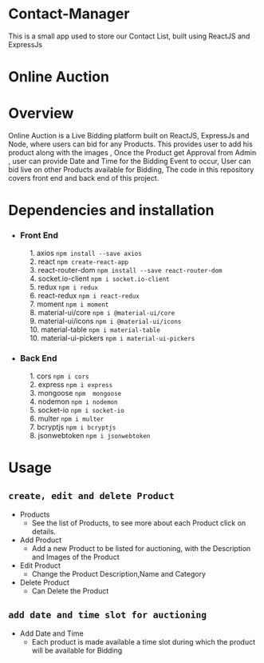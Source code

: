 # Contact-Manager
This is a small app used to store our Contact List, built using ReactJS and ExpressJs 

# Online Auction

# Overview
Online Auction is a Live Bidding platform built on ReactJS, ExpressJs and Node, where users can bid for any Products. This provides user to add his product along with the images , Once the Product get Approval from Admin , user can provide Date and Time for the Bidding Event to occur, User can bid live on other Products available for Bidding, The code in this repository covers front end and back end of this project.

# Dependencies and installation
*  ### Front End ###
&nbsp;&nbsp;&nbsp;&nbsp;&nbsp;&nbsp;&nbsp;&nbsp;&nbsp;&nbsp; 1. axios `npm install --save axios`<br/>
&nbsp;&nbsp;&nbsp;&nbsp;&nbsp;&nbsp;&nbsp;&nbsp;&nbsp;&nbsp; 2. react `npm create-react-app`<br/>
&nbsp;&nbsp;&nbsp;&nbsp;&nbsp;&nbsp;&nbsp;&nbsp;&nbsp;&nbsp; 3. react-router-dom `npm install --save react-router-dom`<br/>
&nbsp;&nbsp;&nbsp;&nbsp;&nbsp;&nbsp;&nbsp;&nbsp;&nbsp;&nbsp; 4. socket.io-client `npm i socket.io-client`<br/>
&nbsp;&nbsp;&nbsp;&nbsp;&nbsp;&nbsp;&nbsp;&nbsp;&nbsp;&nbsp; 5. redux `npm i redux`<br/>
&nbsp;&nbsp;&nbsp;&nbsp;&nbsp;&nbsp;&nbsp;&nbsp;&nbsp;&nbsp; 6. react-redux `npm i react-redux`<br/>
&nbsp;&nbsp;&nbsp;&nbsp;&nbsp;&nbsp;&nbsp;&nbsp;&nbsp;&nbsp; 7. moment `npm i moment`<br/>
&nbsp;&nbsp;&nbsp;&nbsp;&nbsp;&nbsp;&nbsp;&nbsp;&nbsp;&nbsp; 8. material-ui/core `npm i @material-ui/core`<br/>
&nbsp;&nbsp;&nbsp;&nbsp;&nbsp;&nbsp;&nbsp;&nbsp;&nbsp;&nbsp; 9. material-ui/icons `npm i @material-ui/icons`<br/>
&nbsp;&nbsp;&nbsp;&nbsp;&nbsp;&nbsp;&nbsp;&nbsp;&nbsp;&nbsp; 10. material-table `npm i material-table`<br/>
&nbsp;&nbsp;&nbsp;&nbsp;&nbsp;&nbsp;&nbsp;&nbsp;&nbsp;&nbsp; 10. material-ui-pickers `npm i material-ui-pickers`<br/>

*  ### Back End ###
&nbsp;&nbsp;&nbsp;&nbsp;&nbsp;&nbsp;&nbsp;&nbsp;&nbsp;&nbsp; 1. cors `npm i cors`<br/>
&nbsp;&nbsp;&nbsp;&nbsp;&nbsp;&nbsp;&nbsp;&nbsp;&nbsp;&nbsp; 2. express `npm i express`<br/>
&nbsp;&nbsp;&nbsp;&nbsp;&nbsp;&nbsp;&nbsp;&nbsp;&nbsp;&nbsp; 3. mongoose `npm  mongoose`<br/>
&nbsp;&nbsp;&nbsp;&nbsp;&nbsp;&nbsp;&nbsp;&nbsp;&nbsp;&nbsp; 4. nodemon `npm i nodemon`<br/>
&nbsp;&nbsp;&nbsp;&nbsp;&nbsp;&nbsp;&nbsp;&nbsp;&nbsp;&nbsp; 5. socket-io `npm i socket-io`<br/>
&nbsp;&nbsp;&nbsp;&nbsp;&nbsp;&nbsp;&nbsp;&nbsp;&nbsp;&nbsp; 6. multer `npm i multer`<br/>
&nbsp;&nbsp;&nbsp;&nbsp;&nbsp;&nbsp;&nbsp;&nbsp;&nbsp;&nbsp; 7. bcryptjs `npm i bcryptjs`<br/>
&nbsp;&nbsp;&nbsp;&nbsp;&nbsp;&nbsp;&nbsp;&nbsp;&nbsp;&nbsp; 8. jsonwebtoken `npm i jsonwebtoken`<br/>

# Usage
## `create, edit and delete Product` ##

* Products
  * See the list of Products, to see more about each Product click on details.
* Add Product
  * Add a new Product to be listed for auctioning, with the Description and Images of the Product
* Edit Product
  * Change the Product Description,Name and Category
* Delete Product
  * Can Delete the Product
  
## `add date and time slot for auctioning` ##
* Add Date and Time
  * Each product is made available a time slot during which the product will be available for Bidding
  
  



